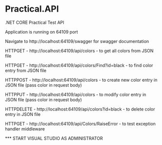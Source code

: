 # Practical.API
.NET CORE Practical Test API

Application is running on 64109 port

Navigate to http://localhost:64109/swagger for swagger documentation

HTTPGET - http://localhost:64109/api/colors - to get all colors from JSON file

HTTPGET - http://localhost:64109/api/colors/Find?id=black - to find color entry from JSON file

HTTPPOST - http://localhost:64109/api/colors - to create new color entry in JSON file (pass color in request body)

HTTPPUT - http://localhost:64109/api/colors - to modify color entry in JSON file (pass color in request body)

HTTPDELETE - http://localhost:64109/api/colors?id=black - to delete color entry in JSON file

HTTPGET - http://localhost:64109/api/Colors/RaiseError - to test exception handler middleware

*** START VISUAL STUDIO AS ADMINISTRATOR
